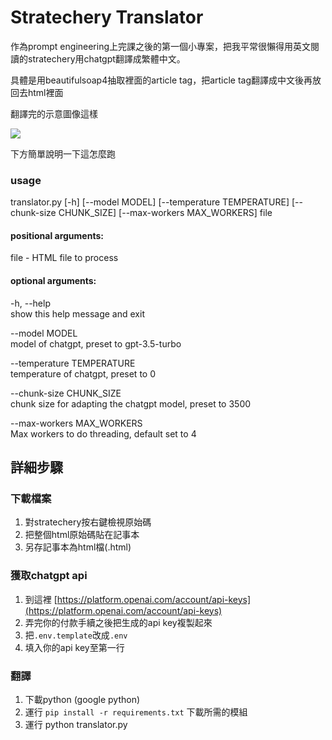 # Stratechery Translator

作為prompt engineering上完課之後的第一個小專案，把我平常很懶得用英文閱讀的stratechery用chatgpt翻譯成繁體中文。

具體是用beautifulsoap4抽取裡面的article tag，把article tag翻譯成中文後再放回去html裡面

翻譯完的示意圖像這樣

![](https://imgur.com/a/KK6iXEE)

下方簡單說明一下這怎麼跑

### usage
translator.py [-h] [--model MODEL] [--temperature TEMPERATURE] [--chunk-size CHUNK_SIZE] [--max-workers MAX_WORKERS] file

#### positional arguments:
  file -  HTML file to process

#### optional arguments:  
  -h, --help  
  show this help message and exit

  --model MODEL  
  model of chatgpt, preset to gpt-3.5-turbo

  --temperature TEMPERATURE  
  temperature of chatgpt, preset to 0  

  --chunk-size CHUNK_SIZE  
  chunk size for adapting the chatgpt model, preset to 3500

  --max-workers MAX_WORKERS  
  Max workers to do threading, default set to 4

## 詳細步驟
### 下載檔案

1. 對stratechery按右鍵檢視原始碼
2. 把整個html原始碼貼在記事本
3. 另存記事本為html檔(.html)

### 獲取chatgpt api

1. 到這裡 [https://platform.openai.com/account/api-keys](https://platform.openai.com/account/api-keys)
2. 弄完你的付款手續之後把生成的api key複製起來
3. 把`.env.template`改成`.env`
4. 填入你的api key至第一行

### 翻譯

1. 下載python (google python)
2. 運行 `pip install -r requirements.txt` 下載所需的模組
3. 運行 python translator.py

